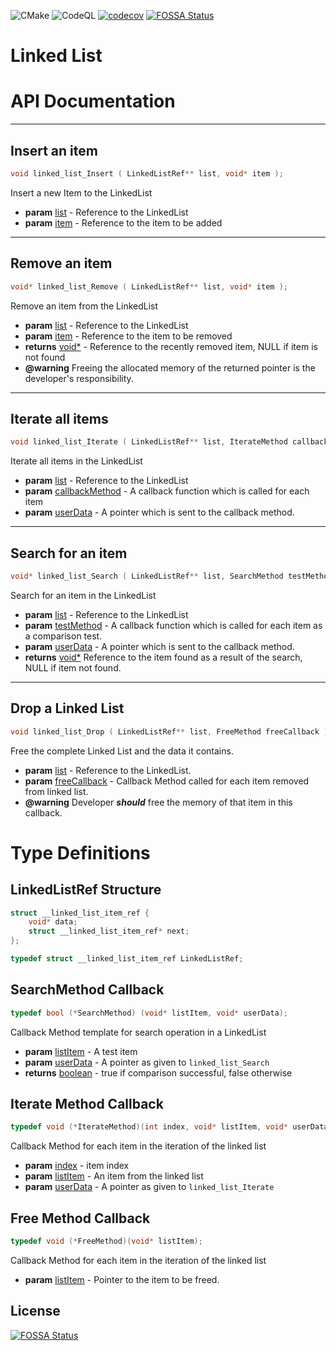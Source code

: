 ![CMake](https://github.com/swanav/LinkedList/workflows/CMake/badge.svg)
![CodeQL](https://github.com/swanav/LinkedList/workflows/CodeQL/badge.svg)
[![codecov](https://codecov.io/gh/swanav/LinkedList/branch/master/graph/badge.svg)](https://codecov.io/gh/swanav/LinkedList)
[![FOSSA Status](https://app.fossa.com/api/projects/git%2Bgithub.com%2Fswanav%2FLinkedList.svg?type=shield)](https://app.fossa.com/projects/git%2Bgithub.com%2Fswanav%2FLinkedList?ref=badge_shield)

# Linked List

# API Documentation

<hr/>


## <a name='linked_list_Insert'></a> Insert an item
```c
void linked_list_Insert ( LinkedListRef** list, void* item );
```

Insert a new Item to the LinkedList

 - **param** [list](#LinkedListRef) - Reference to the LinkedList
 - **param** [item](#) - Reference to the item to be added

<hr/>

## <a name='linked_list_Remove'></a> Remove an item
```c
void* linked_list_Remove ( LinkedListRef** list, void* item );
```

Remove an item from the LinkedList

 - **param** [list](#LinkedListRef) - Reference to the LinkedList
 - **param** [item](#) - Reference to the item to be removed
 - **returns** [void*](#) - Reference to the recently removed item, NULL if item is not found
 - __@warning__ Freeing the allocated memory of the returned pointer is the developer's responsibility.


<hr/>

## <a name='linked_list_Iterate'></a> Iterate all items
```c
void linked_list_Iterate ( LinkedListRef** list, IterateMethod callbackMethod, void* userData );
```

Iterate all items in the LinkedList

 - **param** [list](#LinkedListRef) - Reference to the LinkedList
 - **param** [callbackMethod](IterateMethodCallback) - A callback function which is called for each item  
 - **param** [userData](#) - A pointer which is sent to the callback method. 


<hr/>

## <a name='linked_list_Search'></a> Search for an item
```c
void* linked_list_Search ( LinkedListRef** list, SearchMethod testMethod, void* userData );
```

Search for an item in the LinkedList

 - **param** [list](#LinkedListRef) - Reference to the LinkedList
 - **param** [testMethod](SearchMethodCallback) - A callback function which is called for each item as a comparison test.
 - **param** [userData](#) - A pointer which is sent to the callback method. 
 - **returns** [void*](#) Reference to the item found as a result of the search, NULL if item not found.

<hr/>

## <a href='#linked_list_Drop'></a> Drop a Linked List

```c
void linked_list_Drop ( LinkedListRef** list, FreeMethod freeCallback );
```

Free the complete Linked List and the data it contains.

 - **param** [list](#LinkedListRef) - Reference to the LinkedList.
 - **param** [freeCallback](#FreeMethodCallback) - Callback Method called for each item removed from linked list. 
 - **@warning** Developer __*should*__ free the memory of that item in this callback.


# Type Definitions

## <a href='#LinkedListRef'></a> LinkedListRef Structure
```c
struct __linked_list_item_ref {
    void* data;
    struct __linked_list_item_ref* next;
};

typedef struct __linked_list_item_ref LinkedListRef;
```


## <a name='SearchMethodCallback'></a> SearchMethod Callback
```c
typedef bool (*SearchMethod) (void* listItem, void* userData);
```

Callback Method template for search operation in a LinkedList

- **param** [listItem](#) - A test item
- **param** [userData](#) - A pointer as given to `linked_list_Search`
- **returns** [boolean](#) - true if comparison successful, false otherwise


## <a id='IterateMethodCallback'></a> Iterate Method Callback
```c
typedef void (*IterateMethod)(int index, void* listItem, void* userData);
```

Callback Method for each item in the iteration of the linked list
- **param** [index](#) - item index
- **param** [listItem](#) - An item from the linked list
- **param** [userData](#) - A pointer as given to `linked_list_Iterate`


## <a name='FreeMethodCallback'></a> Free Method Callback 

```c
typedef void (*FreeMethod)(void* listItem);
```
Callback Method for each item in the iteration of the linked list
- **param** [listItem](#) - Pointer to the item to be freed. 


## License
[![FOSSA Status](https://app.fossa.com/api/projects/git%2Bgithub.com%2Fswanav%2FLinkedList.svg?type=large)](https://app.fossa.com/projects/git%2Bgithub.com%2Fswanav%2FLinkedList?ref=badge_large)
